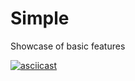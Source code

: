 # Simple

Showcase of basic features

[![asciicast](https://asciinema.org/a/4rXzn6IXVvKyBwvtyCGOICusv.svg)](https://asciinema.org/a/4rXzn6IXVvKyBwvtyCGOICusv)
